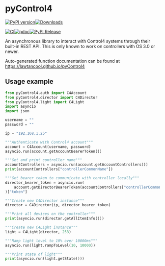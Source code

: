# pyControl4
[![PyPI version](https://badge.fury.io/py/pyControl4.svg)](https://badge.fury.io/py/pyControl4)[![Downloads](https://pepy.tech/badge/pycontrol4)](https://pepy.tech/project/pycontrol4)

[![CI](https://github.com/lawtancool/pyControl4/workflows/CI/badge.svg)](https://github.com/lawtancool/pyControl4/actions?query=workflow%3ACI)[![pdoc](https://github.com/lawtancool/pyControl4/workflows/pdoc/badge.svg)](https://github.com/lawtancool/pyControl4/actions?query=workflow%3Apdoc)[![PyPI Release](https://github.com/lawtancool/pyControl4/workflows/PyPI%20Release/badge.svg)](https://github.com/lawtancool/pyControl4/actions?query=workflow%3A%22PyPI+Release%22)


An asynchronous library to interact with Control4 systems through their built-in REST API. This is only known to work on controllers with OS 3.0 or newer. 

Auto-generated function documentation can be found at <https://lawtancool.github.io/pyControl4>

## Usage example
```python
from pyControl4.auth import C4Account
from pyControl4.director import C4Director
from pyControl4.light import C4Light
import asyncio
import json

username = ""
password = ""

ip = "192.168.1.25"

"""Authenticate with Control4 account"""
account = C4Account(username, password)
asyncio.run(account.getAccountBearerToken())

"""Get and print controller name"""
accountControllers = asyncio.run(account.getAccountControllers())
print(accountControllers["controllerCommonName"])

"""Get bearer token to communicate with controller locally"""
director_bearer_token = asyncio.run(
    account.getDirectorBearerToken(accountControllers["controllerCommonName"])
)["token"]

"""Create new C4Director instance"""
director = C4Director(ip, director_bearer_token)

"""Print all devices on the controller"""
print(asyncio.run(director.getAllItemInfo()))

"""Create new C4Light instance"""
light = C4Light(director, 253)

"""Ramp light level to 10% over 10000ms"""
asyncio.run(light.rampToLevel(10, 10000))

"""Print state of light"""
print(asyncio.run(light.getState()))
```
